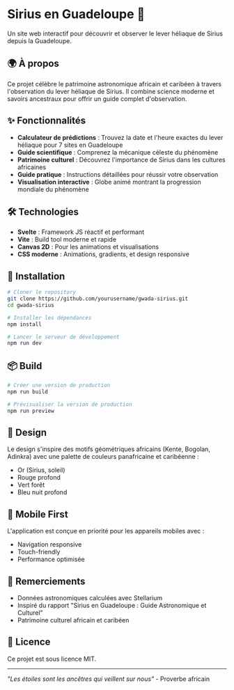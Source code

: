 # Sirius en Guadeloupe 🌟

Un site web interactif pour découvrir et observer le lever héliaque de Sirius depuis la Guadeloupe.

## 🌍 À propos

Ce projet célèbre le patrimoine astronomique africain et caribéen à travers l'observation du lever héliaque de Sirius. Il combine science moderne et savoirs ancestraux pour offrir un guide complet d'observation.

## ✨ Fonctionnalités

- **Calculateur de prédictions** : Trouvez la date et l'heure exactes du lever héliaque pour 7 sites en Guadeloupe
- **Guide scientifique** : Comprenez la mécanique céleste du phénomène
- **Patrimoine culturel** : Découvrez l'importance de Sirius dans les cultures africaines
- **Guide pratique** : Instructions détaillées pour réussir votre observation
- **Visualisation interactive** : Globe animé montrant la progression mondiale du phénomène

## 🛠️ Technologies

- **Svelte** : Framework JS réactif et performant
- **Vite** : Build tool moderne et rapide
- **Canvas 2D** : Pour les animations et visualisations
- **CSS moderne** : Animations, gradients, et design responsive

## 🚀 Installation

```bash
# Cloner le repository
git clone https://github.com/yourusername/gwada-sirius.git
cd gwada-sirius

# Installer les dépendances
npm install

# Lancer le serveur de développement
npm run dev
```

## 📦 Build

```bash
# Créer une version de production
npm run build

# Prévisualiser la version de production
npm run preview
```

## 🎨 Design

Le design s'inspire des motifs géométriques africains (Kente, Bogolan, Adinkra) avec une palette de couleurs panafricaine et caribéenne :
- Or (Sirius, soleil)
- Rouge profond
- Vert forêt
- Bleu nuit profond

## 📱 Mobile First

L'application est conçue en priorité pour les appareils mobiles avec :
- Navigation responsive
- Touch-friendly
- Performance optimisée

## 🙏 Remerciements

- Données astronomiques calculées avec Stellarium
- Inspiré du rapport "Sirius en Guadeloupe : Guide Astronomique et Culturel"
- Patrimoine culturel africain et caribéen

## 📄 Licence

Ce projet est sous licence MIT.

---

*"Les étoiles sont les ancêtres qui veillent sur nous"* - Proverbe africain
